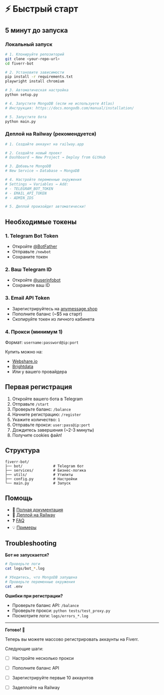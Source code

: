 # ⚡ Быстрый старт

## 5 минут до запуска

### Локальный запуск

```bash
# 1. Клонируйте репозиторий
git clone <your-repo-url>
cd fiverr-bot

# 2. Установите зависимости
pip install -r requirements.txt
playwright install chromium

# 3. Автоматическая настройка
python setup.py

# 4. Запустите MongoDB (если не используете Atlas)
# Инструкция: https://docs.mongodb.com/manual/installation/

# 5. Запустите бота
python main.py
```

### Деплой на Railway (рекомендуется)

```bash
# 1. Создайте аккаунт на railway.app

# 2. Создайте новый проект
# Dashboard → New Project → Deploy from GitHub

# 3. Добавьте MongoDB
# New Service → Database → MongoDB

# 4. Настройте переменные окружения
# Settings → Variables → Add:
# - TELEGRAM_BOT_TOKEN
# - EMAIL_API_TOKEN
# - ADMIN_IDS

# 5. Деплой произойдет автоматически!
```

## Необходимые токены

### 1. Telegram Bot Token
- Откройте [@BotFather](https://t.me/BotFather)
- Отправьте `/newbot`
- Сохраните токен

### 2. Ваш Telegram ID
- Откройте [@userinfobot](https://t.me/userinfobot)
- Сохраните ваш ID

### 3. Email API Token
- Зарегистрируйтесь на [anymessage.shop](https://anymessage.shop)
- Пополните баланс (~$5 на старт)
- Скопируйте токен из личного кабинета

### 4. Прокси (минимум 1)
Формат: `username:password@ip:port`

Купить можно на:
- [Webshare.io](https://webshare.io)
- [Brightdata](https://brightdata.com)
- Или у вашего провайдера

## Первая регистрация

1. Откройте вашего бота в Telegram
2. Отправьте `/start`
3. Проверьте баланс: `/balance`
4. Начните регистрацию: `/register`
5. Укажите количество: `1`
6. Отправьте прокси: `user:pass@ip:port`
7. Дождитесь завершения (~2-3 минуты)
8. Получите cookies файл!

## Структура

```
fiverr-bot/
├── bot/              # Telegram бот
├── services/         # Бизнес-логика
├── utils/            # Утилиты
├── config.py         # Настройки
└── main.py           # Запуск
```

## Помощь

- 📖 [Полная документация](README.md)
- 🚀 [Деплой на Railway](DEPLOYMENT.md)
- ❓ [FAQ](FAQ.md)
- 💡 [Примеры](EXAMPLES.md)

## Troubleshooting

**Бот не запускается?**
```bash
# Проверьте логи
cat logs/bot_*.log

# Убедитесь, что MongoDB запущена
# Проверьте переменные окружения
cat .env
```

**Ошибки при регистрации?**
- Проверьте баланс API: `/balance`
- Проверьте прокси: `python tests/test_proxy.py`
- Посмотрите логи: `logs/errors_*.log`

---

**Готово! 🎉**

Теперь вы можете массово регистрировать аккаунты на Fiverr.

Следующие шаги:
- [ ] Настройте несколько прокси
- [ ] Пополните баланс API
- [ ] Зарегистрируйте первые 10 аккаунтов
- [ ] Задеплойте на Railway

